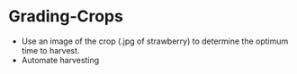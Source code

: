 # Grading-Crops

- Use an image of the crop (.jpg of strawberry) to determine the optimum time to harvest.
- Automate harvesting

